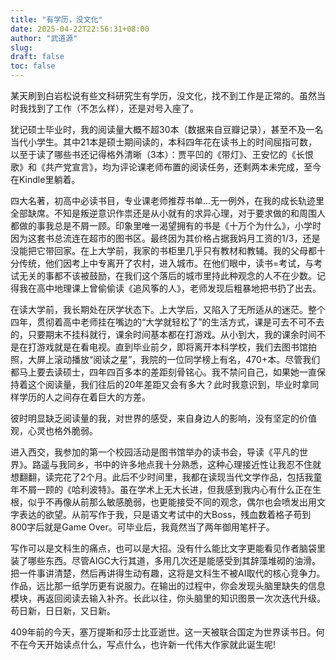 ```yaml
---
title: "有学历，没文化"
date: 2025-04-22T22:56:31+08:00
author: "武道源"
slug:
draft: false
toc: false
---
```

某天刷到白岩松说有些文科研究生有学历，没文化，找不到工作是正常的。虽然当时我找到了工作（不怎么样），还是对号入座了。

犹记硕士毕业时，我的阅读量大概不超30本（数据来自豆瓣记录），甚至不及一名当代小学生。其中21本是硕士期间读的，本科四年花在读书上的时间屈指可数，以至于读了哪些书还记得格外清晰（3本）：贾平凹的《带灯》、王安忆的《长恨歌》和《共产党宣言》，均为评论课老师布置的阅读任务，还剩两本未完成，至今在Kindle里躺着。

四大名著，初高中必读书目，专业课老师推荐书单...无一例外，在我的成长轨迹里全部缺席。不知是叛逆意识作祟还是从小就有的求异心理，对于要求做的和周围人都做的事我总是不屑一顾。印象里唯一渴望拥有的书是《十万个为什么》，小学时因为这套书总流连在超市的图书区。最终因为其价格占据我妈月工资的1/3，还是没能把它带回家。在上大学前，我家的书柜里几乎只有教材和教辅。我的父母都十分传统，他们因考上中专离开了农村，进入城市。在他们眼中，读书=考试，与考试无关的事都不该被鼓励，在我们这个落后的城市里持此种观念的人不在少数。记得我在高中地理课上曾偷偷读《追风筝的人》，老师发现后粗暴地把书扔了出去。

在读大学前，我长期处在厌学状态下。上大学后，又陷入了无所适从的迷茫。整个四年，贯彻着高中老师挂在嘴边的“大学就轻松了”的生活方式，课是可去不可不去的，只要期末不挂科就行，课余时间基本都在打游戏。从小到大，我的课余时间不是在打游戏就是在看电视。直到毕业前夕，即将离开本科学校，我们去图书馆拍照，大屏上滚动播放“阅读之星”，我院的一位同学榜上有名，470+本。尽管我们都马上要去读硕士，四年四百多本的差距刻骨铭心。我不禁问自己，如果她一直保持着这个阅读量，我们往后的20年差距又会有多大？此时我意识到，毕业时拿同样学历的人之间存在着巨大的方差。

彼时明显缺乏阅读量的我，对世界的感受，来自身边人的影响，没有坚定的价值观，心灵也格外脆弱。

进入西交，我参加的第一个校园活动是图书馆举办的读书会，导读《平凡的世界》。路遥与我同乡，书中的许多地点我十分熟悉，这种心理接近性让我忍不住就想翻翻，读完花了2个月。此后不少时间里，我都在读现当代文学作品，包括我童年不屑一顾的《哈利波特》。虽在学术上无大长进，但我感到我内心有什么正在生根，似乎不再像从前那么敏感脆弱，也更能接受不同的观念，偶尔也会喷发出用文字表达的欲望。从前写作于我，只是语文考试中的大Boss，残血数着格子苟到800字后就是Game Over。可毕业后，我竟然当了两年御用笔杆子。

写作可以是文科生的痛点，也可以是大招。没有什么能比文字更能看见作者脑袋里装了哪些东西。尽管AIGC大行其道，多用几次还是能感受到其辞藻堆砌的油滑。把一件事讲清楚，然后再讲得生动有趣，这将是文科生不被AI取代的核心竞争力。作品，远比那一纸学历更有说服力。在输出的过程中，你会发现头脑里缺失的信息模块，再返回阅读去输入补齐。长此以往，你头脑里的知识图景一次次迭代升级。苟日新，日日新，又日新。

409年前的今天，塞万提斯和莎士比亚逝世。这一天被联合国定为世界读书日。何不在今天开始读点什么，写点什么，也许新一代伟大作家就此诞生呢!